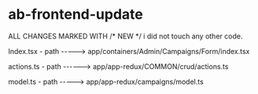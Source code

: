 # ab-frontend-update

ALL CHANGES MARKED WITH /*  NEW   */ i did not touch any other code.


Index.tsx - path -----> app/containers/Admin/Campaigns/Form/index.tsx


actions.ts - path ------> app/app-redux/COMMON/crud/actions.ts



model.ts - path -----> app/app-redux/campaigns/model.ts



